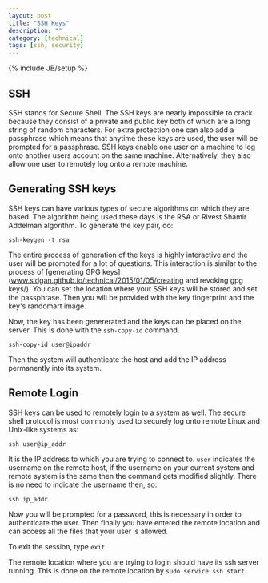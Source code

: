 ```yaml
---
layout: post
title: "SSH Keys"
description: ""
category: [technical]
tags: [ssh, security]
---
```

{% include JB/setup %}

## SSH 

SSH stands for Secure Shell. The SSH keys are nearly impossible to crack because they consist of a private and public key both of which are a long string of random characters. For extra protection one can also add a passphrase which means that anytime these keys are used, the user will be prompted for a passphrase. SSH keys enable one user on a machine to log onto another users account on the same machine. Alternatively, they also allow one user to remotely log onto a remote machine. 

## Generating SSH keys 

SSH keys can have various types of secure algorithms on which they are based. The algorithm being used these days is the RSA or Rivest Shamir Addelman algorithm. To generate the key pair, do:

`ssh-keygen -t rsa`

The entire process of generation of the keys is highly interactive and the user will be prompted for a lot of questions. This interaction is similar to the process of [generating GPG keys](www.sidgan.github.io/technical/2015/01/05/creating and revoking gpg keys/). You can set the location where your SSH keys will be stored and set the passphrase. Then you will be provided with the key fingerprint and the key's randomart image. 

Now, the key has been genererated and the keys can be placed on the server. This is done with the `ssh-copy-id` command. 

`ssh-copy-id user@ipaddr`

Then the system will authenticate the host and add the IP address permanently into its system. 

## Remote Login

SSH keys can be used to remotely login to a system as well. The secure shell protocol is most commonly used to securely log onto remote Linux and Unix-like systems as:

`ssh user@ip_addr`

It is the IP address to which you are trying to connect to. `user` indicates the username on the remote host, if the username on your current system and remote system is the same then the command gets modified slightly. There is no need to indicate the username then, so: 

`ssh ip_addr`

Now you will be prompted for a password, this is necessary in order to authenticate the user. Then finally you have entered the remote location and can access all the files that your user is allowed. 

To exit the session, type `exit`. 

The remote location where you are trying to login should have its ssh server running. This is done on the remote location by `sudo service ssh start`

